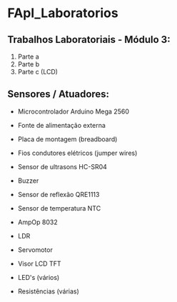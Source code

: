 # FApl_Laboratorios

## Trabalhos Laboratoriais - Módulo 3:
1. Parte a
2. Parte b
3. Parte c (LCD)

## Sensores / Atuadores:
* Microcontrolador Arduino Mega 2560
* Fonte de alimentação externa
* Placa de montagem (breadboard)
* Fios condutores elétricos (jumper wires)

* Sensor de ultrasons HC-SR04
* Buzzer
* Sensor de reflexão QRE1113
* Sensor de temperatura NTC
* AmpOp 8032
* LDR
* Servomotor
* Visor LCD TFT
* LED's (vários)
* Resistências (várias)